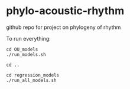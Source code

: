 # phylo-acoustic-rhythm
github repo for project on phylogeny of rhythm

To run everything:

```
cd OU_models
./run_models.sh

cd ..

cd regression_models
./run_all_models.sh
